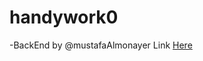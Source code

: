# handywork0
-BackEnd by @mustafaAlmonayer Link [Here](https://github.com/mustafaAlmonayer/handywork-api)
